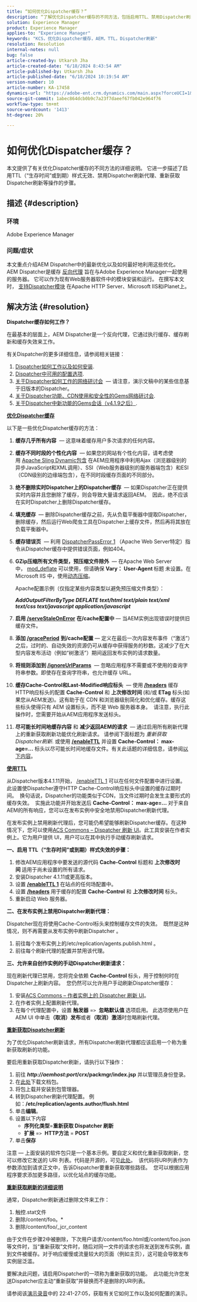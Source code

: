 ```yaml
---
title: “如何优化Dispatcher缓存？”
description: “了解优化Dispatcher缓存的不同方法，包括启用TTL、禁用Dispatcher刷新代理等。”
solution: Experience Manager
product: Experience Manager
applies-to: "Experience Manager"
keywords: "KCS，优化Dispatcher缓存，AEM，TTL，Dispatcher刷新"
resolution: Resolution
internal-notes: null
bug: false
article-created-by: Utkarsh Jha
article-created-date: "6/18/2024 8:43:54 AM"
article-published-by: Utkarsh Jha
article-published-date: "6/18/2024 10:19:54 AM"
version-number: 10
article-number: KA-17458
dynamics-url: "https://adobe-ent.crm.dynamics.com/main.aspx?forceUCI=1&pagetype=entityrecord&etn=knowledgearticle&id=f3264ae3-4e2d-ef11-840b-6045bd06eea5"
source-git-commit: 1abec864dcb0b9c7a23f7daeef67fb042e964f76
workflow-type: tm+mt
source-wordcount: '1413'
ht-degree: 20%

---
```


# 如何优化Dispatcher缓存？


本文提供了有关优化Dispatcher缓存的不同方法的详细说明。 它进一步描述了启用TTL（“生存时间”或到期）样式无效、禁用Dispatcher刷新代理、重新获取Dispatcher刷新等操作的步骤。

## 描述 {#description}


### <b>环境</b>

Adobe Experience Manager



### <b>问题/症状</b>

本文重点介绍AEM Dispatcher中的最新优化以及如何最好地利用这些优化。 AEM Dispatcher是缓存 [反向代理](https://stackoverflow.com/questions/224664/difference-between-proxy-server-and-reverse-proxy-server) 旨在与Adobe Experience Manager一起使用的服务器。 它可以作为现有Web服务器软件中的模块安装和运行。 在撰写本文时， [支持Dispatcher模块](https://experienceleague.adobe.com/docs/experience-manager-dispatcher/using/getting-started/dispatcher-install.html) 在Apache HTTP Server、Microsoft IIS和iPlanet上。


## 解决方法 {#resolution}


<b>Dispatcher缓存如何工作？</b>

在最基本的层面上，AEM Dispatcher是一个反向代理，它通过执行缓存、缓存刷新和缓存失效来工作。

有关Dispatcher的更多详细信息，请参阅相关链接：

1. [Dispatcher如何工作以及如何安装](https://experienceleague.adobe.com/docs/experience-manager-dispatcher/using/dispatcher.html).
2. [Dispatcher中可用的配置选项](https://experienceleague.adobe.com/docs/experience-manager-dispatcher/using/configuring/dispatcher-configuration.html).
3. [关于Dispatcher如何工作的网络研讨会](https://github.com/cqsupport/webinar-dispatchercache)  — 请注意，演示文稿中的某些信息基于旧版本的Dispatcher。
4. [关于Dispatcher功能、CDN使用和安全性的Gems网络研讨会](https://experienceleague.adobe.com/docs/experience-manager-gems-events/gems/gems2015/aem-dispatcher-caching-new-features-and-optimizations.html).
5. [关于Dispatcher中新功能的Gems会话（v4.1.9之后）](https://experienceleague.adobe.com/docs/experience-manager-gems-events/gems/gems2014/aem-dispatcher.html).


<u><b>优化Dispatcher缓存</b></u>

以下是一些优化Dispatcher缓存的方法：

1. <b>缓存几乎所有内容</b>  — 这意味着缓存用户多次请求的任何内容。
2. <b>缓存不同时段的个性化内容</b>  — 如果您的网站有个性化内容，请考虑使用 [Apache Sling Dynamic包含](https://experienceleague.adobe.com/docs/experience-manager-learn/foundation/development/set-up-sling-dynamic-include.html) 在AEM应用程序中利用Ajax（浏览器级别的异步JavaScript和XML调用）、SSI（Web服务器级别的服务器端包含）和ESI（CDN级别的边缘端包含），在不同时段缓存页面的不同部分。
3. <b>绝不删除实时Dispatcher上的Dispatcher缓存</b>  — 如果Dispatcher正在提供实时内容并且您删除了缓存，则会导致大量请求返回AEM。  因此，绝不应该在实时Dispatcher上删除Dispatcher缓存。
4. <b>填充缓存 </b> — 删除Dispatcher缓存之前，先从负载平衡器中提取Dispatcher，删除缓存，然后运行Web爬虫工具在Dispatcher上缓存文件，然后再将其放在负载平衡器中。
5. <b>缓存错误页</b>  — 利用 [DispatcherPassError 1](https://helpx.adobe.com/cn/experience-manager/dispatcher/using/dispatcher-install.html#ApacheWebServer)<b> </b>（Apache Web Server特定）指令从Dispatcher缓存中提供错误页面，例如404。
6. <b>GZip压缩所有文件类型，预压缩文件除外 </b> — 在Apache Web Server中， [mod_deflate](https://httpd.apache.org/docs/2.4/mod/mod_deflate.html) 可以使用，但请确保 <b>Vary： User-Agent </b>标题<b> </b>未设置。在 Microsoft IIS 中，使用[动态压缩](https://learn.microsoft.com/en-us/iis/configuration/system.webserver/httpcompression/)。

   Apache配置示例（仅指定某些内容类型以避免预压缩文件类型）：

   <b>*AddOutputFilterByType DEFLATE text/html text/plain text/xml text/css text/javascript application/javascript</b>*
7. <b>启用 [/serveStaleOnError](https://helpx.adobe.com/cn/experience-manager/kb/ServeStaleContentOnError.html)</b> <b>在/cache配置中</b>  — 当AEM实例出现错误时提供旧缓存文件。
8. <b>添加 [/gracePeriod](https://docs.adobe.com/content/help/zh-Hans/experience-manager-dispatcher/using/configuring/dispatcher-configuration.html#configuring-the-dispatcher-cache-cache)</b> <b>到/cache配置</b>  — 定义在最后一次内容发布事件（“激活”）之后，过时的、自动失效的资源仍可从缓存中获得服务的秒数。这减少了在大型内容发布活动（例如“树激活”）期间返回发布实例的请求数量。
9. <b>将规则添加到 [/ignoreUrlParams](https://helpx.adobe.com/cn/experience-manager/dispatcher/using/dispatcher-configuration.html#IgnoringURLParameters)</b>  — 忽略应用程序不需要或不使用的查询字符串参数。即使存在查询字符串，也允许缓存 URL。
10. <b>缓存Cache-Control和Last-Modified响应标头</b>  — 使用<b> [/headers](https://helpx.adobe.com/cn/experience-manager/dispatcher/using/dispatcher-configuration.html#CachingHTTPResponseHeaders)</b> 缓存HTTP响应标头的配置 <b>Cache-Control</b> 和 <b>上次修改时间 </b>(和/或 <b>ETag</b> 标头(如果您从AEM发送)。这有助于在 CDN 和浏览器级别简化和优化缓存。缓存这些标头使得只有 AEM 设置标头，而不是 Web 服务器本身。  请注意，执行此操作时，您需要开始从AEM应用程序发送标头。
11. <b>尽可能长时间地缓存内容</b> 和 <b>减少返回AEM的请求</b>  — 通过启用所有刷新代理上的重新获取刷新功能优化刷新请求。 请参阅下面标题为 *重新获取Dispatcher刷新*. 或使用 [<b>/enableTTL</b>](https://experienceleague.adobe.com/docs/experience-manager-dispatcher/using/configuring/dispatcher-configuration.html?lang=en#configuring-time-based-cache-invalidation-enablettl) 并设置 <b>Cache-Control： max-age=...</b> 标头以尽可能长时间地缓存文件。有关此话题的详细信息，请参阅[以下内容](https://experienceleague.adobe.com/docs/experience-manager-dispatcher/using/configuring/dispatcher-configuration.html?lang=en#configuring-time-based-cache-invalidation-enablettl)。


<u><b>使用TTL</b></u>

从Dispatcher版本4.1.11开始， [/enableTTL 1](https://experienceleague.adobe.com/docs/experience-manager-dispatcher/using/configuring/dispatcher-configuration.html?lang=en#configuring-time-based-cache-invalidation-enablettl) 可以在任何文件配置中进行设置。  此设置使Dispatcher遵守HTTP Cache-Control响应标头中设置的缓存过期时间。  换句话说，Dispatcher的功能类似于CDN，当文件过期时会发生主要形式的缓存失效。  实施此功能并开始发送后 <b>Cache-Control： max-age=... </b>对于来自AEM的所有响应，您可以在发布实例中安全地禁用Dispatcher刷新代理。

在发布实例上禁用刷新代理后，您可能仍希望能够刷新Dispatcher缓存。在这种情况下，您可以使用[ACS Commons – Dispatcher 刷新 UI](https://adobe-consulting-services.github.io/acs-aem-commons/features/dispatcher-flush-ui/index.html)。此工具安装在作者实例上。它为用户提供 UI，用户可以在其中执行手动缓存刷新请求。

<b>一、启用 TTL（“生存时间”或到期）样式失效的步骤：</b>

1. 修改AEM应用程序中要发送的源代码 <b>Cache-Control </b>标题和 <b>上次修改时间 </b>适用于尚未设置的所有请求。
2. 安装Dispatcher 4.1.11或更高版本。
3. 设置 <b>[/enableTTL 1](https://helpx.adobe.com/cn/experience-manager/dispatcher/using/dispatcher-configuration.html#ConfiguringTimeBasedCacheInvalidationenableTTL)</b> 在站点的任何场配置中。
4. 设置 <b>[/headers](https://helpx.adobe.com/cn/experience-manager/dispatcher/using/dispatcher-configuration.html#CachingHTTPResponseHeaders) </b>用于缓存的配置 <b>Cache-Control</b> 和 <b>上次修改时间</b> 标头。
5. 重新启动 Web 服务器。


<b>二、在发布实例上禁用Dispatcher刷新代理：</b>

Dispatcher现在将使用Cache-Control标头来控制缓存文件的失效。  既然是这种情况，则不再需要从发布实例中刷新Dispatcher 。

1. 前往每个发布实例上的/etc/replication/agents.publish.html 。
2. 前往每个刷新代理的配置并禁用该代理。


<b>三、允许来自创作实例的手动Dispatcher刷新请求：</b>

现在刷新代理已禁用，您将完全依赖 <b>Cache-Control </b>标头，用于控制何时在Dispatcher上刷新内容。  您仍然可以允许用户手动刷新Dispatcher缓存：

1. 安装[ACS Commons – 作者实例上的 Dispatcher 刷新 UI](https://adobe-consulting-services.github.io/acs-aem-commons/features/dispatcher-flush-ui/index.html)。
2. 在作者实例上配置刷新代理。
3. 在每个代理配置中，设置 <b>触发器</b> =`>`  <b>忽略默认值 </b>选项启用。 此选项使用户在 AEM UI 中单击<b>（取消）发布</b>或者<b>（取消）激活</b>时忽略刷新代理。


<u><b>重新获取Dispatcher刷新</b></u>

为了优化Dispatcher刷新请求，所有Dispatcher刷新代理都应该启用一个称为重新获取刷新的功能。

要启用重新获取Dispatcher刷新，请执行以下操作：

1. 前往 <b>*http://aemhost:port*/crx/packmgr/index.jsp</b> 并以管理员身份登录。
2. 在[此处](https://github.com/cqsupport/webinar-dispatchercache/blob/master/packages/dispatcher-flush-refetch-samplecode-1.0.zip?raw=true)下载文档包。
3. 将包上载并安装到包管理器。
4. 转到Dispatcher刷新代理配置。 例如：<b>/etc/replication/agents.author/flush.html</b>
5. 单击<b>编辑</b>。
6. 设置以下内容
   - <b>序列化类型</b>=<b>重新获取 Dispatcher 刷新</b>
   - <b>扩展</b> =`>`  <b>HTTP方法</b> = <b>POST</b>
7. 单击<b>保存</b>


注意 — 上面安装的软件包只是一个基本示例。要自定义和优化重新获取刷新，您可以修改它发送的 URI 列表。代码是开源的，可见[此处](https://github.com/cqsupport/webinar-dispatchercache/tree/master/src/refetching-flush-agent/refetch-bundle)。  该代码将URI列表作为参数添加到请求正文中，告诉Dispatcher要重新获取哪些路径。  您可以根据应用程序要求添加更多路径，以优化站点的缓存功能。

<u><b>重新获取刷新的详细说明</b></u>

通常，Dispatcher刷新通过删除文件来工作：

1. 触控.stat文件
2. 删除/content/foo。\*
3. 删除/content/foo/_jcr_content


由于文件在步骤2中被删除，下次用户请求/content/foo.html或/content/foo.json等文件时，当“重新获取”文件时，随后对同一文件的请求也将发送到发布实例，直到文件被缓存。对于响应缓慢或流量较大的页面（例如主页），这可能会导致发布实例层泛滥。

要解决此问题，请启用Dispatcher的一项称为重新获取的功能。  此功能允许您发送Dispatcher应主动“重新获取”并替换而不是删除的URI列表。

请参阅该[演示录音](https://my.adobeconnect.com/p7th2gf8k43)中的 22:41-27:05，获取有关它如何工作以及如何配置的演示。
